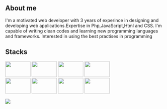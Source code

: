 ## About me
I'm a motivated web developer with 3 years of experince in designing and developing web applications.Expertise in Php,JavaScript,Html and CSS.
I'm capable of writing clean codes and learning new programming languages ​​and frameworks.
Interested in using the best practises in programming
## Stacks
<div>
  <img src="https://cdn.jsdelivr.net/gh/devicons/devicon@latest/icons/javascript/javascript-original.svg" width="80px" height="50px" />
  <img src="https://cdn.jsdelivr.net/gh/devicons/devicon@latest/icons/vuejs/vuejs-original-wordmark.svg" width="80px" height="50px" />
  <img src="https://cdn.jsdelivr.net/gh/devicons/devicon@latest/icons/jquery/jquery-original-wordmark.svg" width="80px" height="50px" />
  <img src="https://cdn.jsdelivr.net/gh/devicons/devicon@latest/icons/react/react-original-wordmark.svg"  width="80px" height="50px" />
</div>
<div>
<div>
  <img src="https://cdn.jsdelivr.net/gh/devicons/devicon@latest/icons/html5/html5-original-wordmark.svg" width="80px" height="50px" />
  <img src="https://cdn.jsdelivr.net/gh/devicons/devicon@latest/icons/css3/css3-original-wordmark.svg" width="80px" height="50px" />
  <img src="https://cdn.jsdelivr.net/gh/devicons/devicon@latest/icons/bootstrap/bootstrap-original-wordmark.svg" width="80px" height="50px" />
  <img src="https://cdn.jsdelivr.net/gh/devicons/devicon@latest/icons/bootstrap/bootstrap-original-wordmark.svg" width="80px" height="50px" />
</div>

  ![](https://komarev.com/ghpvc/?username=mrahmadi-dev)

<!--
**mrahmadi-dev/mrahmadi-dev** is a ✨ _special_ ✨ repository because its `README.md` (this file) appears on your GitHub profile.

Here are some ideas to get you started:

- 🔭 I’m currently working on ...
- 🌱 I’m currently learning ...
- 👯 I’m looking to collaborate on ...
- 🤔 I’m looking for help with ...
- 💬 Ask me about ...
- 📫 How to reach me: ...
- 😄 Pronouns: ...
- ⚡ Fun fact: ...
-->
